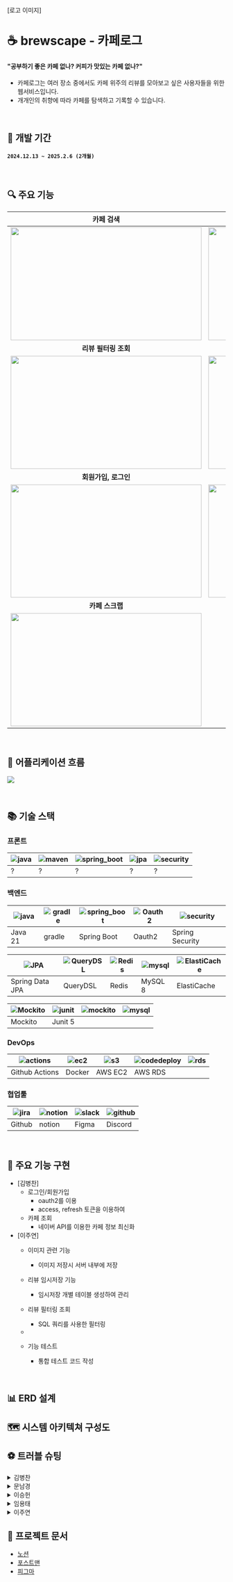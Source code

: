 [로고 이미지]

# ☕ brewscape - 카페로그
#### "공부하기 좋은 카페 없나? 커피가 맛있는 카페 없나?"
* 카페로그는 여러 장소 중에서도 카페 위주의 리뷰를 모아보고 싶은 사용자들을 위한 웹서비스입니다.
* 개개인의 취향에 따라 카페를 탐색하고 기록할 수 있습니다.

<br>

## 📅 개발 기간
#### `2024.12.13 ~ 2025.2.6 (2개월)`

<br>

## 🔍 주요 기능

| **카페 검색** | **카페 상세페이지** |
|:---:|:---:|
| <img src ="https://github.com/chujaeyeong/MAT_ZIP_readme_chujy/assets/123634960/adf1449a-b016-4a5c-874a-8c7839490ca7" width="440" height="260" /> | <img src ="https://github.com/chujaeyeong/MAT_ZIP_readme_chujy/assets/123634960/eac545ae-84b0-4d6a-8d25-6ccd41ef3b17" width="440" height="260" /> | 
| **리뷰 필터링 조회** | **리뷰 작성, 임시저장** |
| <img src ="https://github.com/chujaeyeong/MAT_ZIP_readme_chujy/assets/123634960/97064c73-b97d-417d-9e33-54ca1a7a96b5" width="440" height="260" /> | <img src ="https://github.com/chujaeyeong/MAT_ZIP_readme_chujy/assets/123634960/3f370f44-47cb-480a-b433-5e885ff4f00d" width="440" height="260" /> | 
| **회원가입, 로그인** | **마이페이지** |
| <img src ="https://github.com/chujaeyeong/MAT_ZIP_readme_chujy/assets/123634960/23a1ad5b-0408-42e4-918a-c7c7fb7b0934" width="440" height="260" /> | <img src ="https://github.com/chujaeyeong/MAT_ZIP_readme_chujy/assets/123634960/14686d48-6457-4f58-8576-043a581f158f" width="440" height="260" /> | 
| **카페 스크랩** |
| <img src ="https://github.com/chujaeyeong/MAT_ZIP_readme_chujy/assets/123634960/23a1ad5b-0408-42e4-918a-c7c7fb7b0934" width="440" height="260" /> |
<br>

## 🧩 어플리케이션 흐름
![](./image/flow.png)

<br>

## 📚 기술 스택

### 프론트
| ![java](image/fr/java.png) | ![maven](image/be/maven.png) | ![spring_boot](image/be/spring_boot.png) | ![jpa](image/be/jpa.png) | ![security](image/be/ss.png)  |
|----------------------------|------------------------------|------------------------------------------|--------------------------|-------------------------------|
| ?                    | ?                        | ?                              | ?                   | ?                |

### 백엔드 
| ![java](image/be/java.png) | ![gradle](image/be/gradle.png) | ![spring_boot](image/be/spring_boot.png) | ![Oauth2](image/be/oauth2.png) | ![security](image/be/ss.png)  |
|----------------------------|------------------------------|------------------------------------------|--------------------------|-------------------------------|
| Java 21                    | gradle                       | Spring Boot                              |  Oauth2         | Spring Security               |

| ![JPA](image/be/jpa.png) | ![QueryDSL](image/be/queryDsl.png) | ![Redis](image/be/redis.png) | ![mysql](image/be/mysql.png) | ![ElastiCache](image/be/elastiCache.png) |
|------------------------------------|------------------------------|----------------------------------|------------------------------|------------------------------|
|  Spring Data JPA                   |  QueryDSL                    | Redis                            | MySQL 8                      | ElastiCache                  |

| ![Mockito](image/be/mockito.png) | ![junit](image/be/junit.png) | ![mockito](image/be/mockito.png) | ![mysql](image/be/mysql.png) |
|------------------------------------|------------------------------|----------------------------------|------------------------------|
|  Mockito                           | Junit 5                      |                             |                       |


### DevOps
| ![actions](image/devops/actions.png) | ![ec2](image/devops/docker.png) | ![s3](image/devops/ec2.png) | ![codedeploy](image/devops/rds.png) | ![rds](image/devops/rds.png) |
|--------------------------------------|------------------------------|----------------------------|--------------------------------------------|------------------------------|
| Github Actions                       | Docker                       |  AWS EC2                          |   AWS RDS                                  |                       |

### 협업툴
| ![jira](image/work/github.png) | ![notion](image/work/notion.png) | ![slack](image/work/figma.png) | ![github](image/work/discord.png) |
|------------------------------|----------------------------------|--------------------------------|----------------------------------|
| Github                       | notion                           | Figma                          | Discord                           |

<br>

## 🌟 주요 기능 구현
- [김병찬]
  - 로그인/회원가입
    - oauth2를 이용
    - access, refresh 토큰을 이용하여
  - 카페 조회
    - 네이버 API를 이용한 카페 정보 최신화
- [이주연]
    - 이미지 관련 기능
      - 이미지 저장시 서버 내부에 저장
    - 리뷰 임시저장 기능
        - 임시저장 개별 테이블 생성하여 관리
    - 리뷰 필터링 조회
      - SQL 쿼리를 사용한 필터링
      
    - 
    - 기능 테스트
      - 통합 테스트 코드 작성

<br>

## 📊 ERD 설계

## 🗺️ 시스템 아키텍쳐 구성도

## ⚽ 트러블 슈팅
<details>
<summary> 김병찬 </summary>
	
<details>
<summary>~~~문제</summary>

##### `🤔문제 발생`
* 나나
##### `🔍원인 분석`
* 나나
##### `⛏해결 과정`
* 나나
  ```java
  자바 코드
  system.out.println()
  ```
  ```javascript
  자바스크립트 코드
  console.log()
  ```
##### `💎결론`
* 나나
</details>

<details>
<summary>~~~문제</summary>

##### `🤔문제 발생`
* 나나
##### `🔍원인 분석`
* 나나
##### `⛏해결 과정`
* 나나
##### `💎결론`
* 나나
</details>
</details>

<details>
<summary> 문남경 </summary>
</details>
<details>
<summary> 이승헌 </summary>
</details>
<details>
<summary> 임용태 </summary>
</details>
<details>
<summary> 이주연 </summary>
</details>


## 🔗 프로젝트 문서
* [노션](https://www.notion.so/18fc5e41552d81bfa985c870e5c2fed4)
* [포스트맨](https://www.postman.com/cafelog/cafelog-team/overview)
* [피그마](https://www.figma.com/design/UPFpjUYoJa0nx1GiQNktp0/%5B2025-%ED%8C%80-%ED%94%84%EB%A1%9C%EC%A0%9D%ED%8A%B8%5D-%EC%BB%A4%ED%94%BC-%EA%B8%B0%EB%A1%9D?node-id=0-1&t=0iUqRTZvxP7KlhpO-1)

